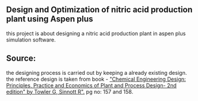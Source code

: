 ## Design and Optimization of nitric acid production plant using Aspen plus

this project is about designing a  nitric acid production plant in aspen plus simulation software. 


## Source:
  the designing process is carried out by keeping a already existing design. the reference design is taken from book - ["Chemical Engineering Design: Principles, Practice and Economics of Plant and Process Design- 2nd edition" by Towler G, Sinnott R".](https://nitsri.ac.in/Department/Chemical%20Engineering/PED_ResourceBook1.pdf) pg no: 157 and 158.

